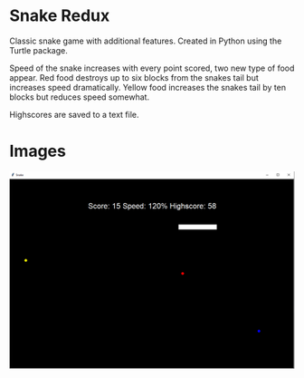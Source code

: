 # Snake Redux
Classic snake game with additional features. Created in Python using the Turtle package.

Speed of the snake increases with every point scored, two new type of food appear.
Red food destroys up to six blocks from the snakes tail but increases speed dramatically.
Yellow food increases the snakes tail by ten blocks but reduces speed somewhat.

Highscores are saved to a text file.

# Images


![Snake.png](https://github.com/SimonLongstaff/Snake-Redux/blob/master/Snake.png?raw=true)





